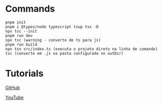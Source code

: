 # Commands
```
pnpm init
pnpm i @types/node typescript tsup tsx -D
npx tsc --init
pnpm run dev
npx tsc (warning - converte de ts para js)
pnpm run build
npx tsx src/index.ts (executa o projeto direto na linha de comando)
tsc (converte em .js na pasta configurada no outDir)
```

# Tutorials
[GitHub](https://github.com/especializati/intro-typescript/tree/main)

[YouTube](https://www.youtube.com/watch?v=lMl6QzR60a4&list=PLVSNL1PHDWvQIXGCsgDuvZ8ee1eFZ-8r6&index=2)
